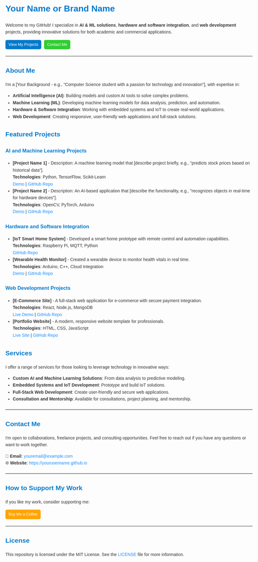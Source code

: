 <!DOCTYPE html>
<html lang="en">
<head>
    <meta charset="UTF-8">
    <meta name="viewport" content="width=device-width, initial-scale=1.0">
    <title>Your Name or Brand Name</title>
    <style>
        body {
            font-family: Arial, sans-serif;
            max-width: 800px;
            margin: auto;
            padding: 20px;
            line-height: 1.6;
            color: #333;
        }
        h1, h2, h3 {
            color: #007acc;
        }
        a {
            color: #1e90ff;
            text-decoration: none;
        }
        a:hover {
            text-decoration: underline;
        }
        .badge {
            display: inline-block;
            padding: 5px 10px;
            border-radius: 5px;
            background-color: #007acc;
            color: white;
            margin-right: 5px;
            font-size: 0.9em;
        }
        hr {
            border: none;
            border-top: 2px solid #eee;
            margin: 20px 0;
        }
    </style>
</head>
<body>

<h1>Your Name or Brand Name</h1>
<p>Welcome to my GitHub! I specialize in <strong>AI & ML solutions</strong>, <strong>hardware and software integration</strong>, and <strong>web development</strong> projects, providing innovative solutions for both academic and commercial applications.</p>

<p>
    <a href="https://yourusername.github.io" class="badge">View My Projects</a>
    <a href="mailto:youremail@example.com" class="badge" style="background-color: #32cd32;">Contact Me</a>
</p>

<hr>

<h2>About Me</h2>
<p>I'm a [Your Background - e.g., "Computer Science student with a passion for technology and innovation"], with expertise in:</p>
<ul>
    <li><strong>Artificial Intelligence (AI)</strong>: Building models and custom AI tools to solve complex problems.</li>
    <li><strong>Machine Learning (ML)</strong>: Developing machine learning models for data analysis, prediction, and automation.</li>
    <li><strong>Hardware & Software Integration</strong>: Working with embedded systems and IoT to create real-world applications.</li>
    <li><strong>Web Development</strong>: Creating responsive, user-friendly web applications and full-stack solutions.</li>
</ul>

<h2>Featured Projects</h2>

<h3>AI and Machine Learning Projects</h3>
<ul>
    <li><strong>[Project Name 1]</strong> - Description: A machine learning model that [describe project briefly, e.g., "predicts stock prices based on historical data"].<br>
        <strong>Technologies</strong>: Python, TensorFlow, Scikit-Learn<br>
        <a href="https://yourusername.github.io/project1-demo">Demo</a> | <a href="https://github.com/yourusername/project1">GitHub Repo</a>
    </li>
    <li><strong>[Project Name 2]</strong> - Description: An AI-based application that [describe the functionality, e.g., "recognizes objects in real-time for hardware devices"].<br>
        <strong>Technologies</strong>: OpenCV, PyTorch, Arduino<br>
        <a href="https://yourusername.github.io/project2-demo">Demo</a> | <a href="https://github.com/yourusername/project2">GitHub Repo</a>
    </li>
</ul>

<h3>Hardware and Software Integration</h3>
<ul>
    <li><strong>[IoT Smart Home System]</strong> - Developed a smart home prototype with remote control and automation capabilities.<br>
        <strong>Technologies</strong>: Raspberry Pi, MQTT, Python<br>
        <a href="https://github.com/yourusername/smart-home">GitHub Repo</a>
    </li>
    <li><strong>[Wearable Health Monitor]</strong> - Created a wearable device to monitor health vitals in real time.<br>
        <strong>Technologies</strong>: Arduino, C++, Cloud Integration<br>
        <a href="https://yourusername.github.io/health-monitor-demo">Demo</a> | <a href="https://github.com/yourusername/health-monitor">GitHub Repo</a>
    </li>
</ul>

<h3>Web Development Projects</h3>
<ul>
    <li><strong>[E-Commerce Site]</strong> - A full-stack web application for e-commerce with secure payment integration.<br>
        <strong>Technologies</strong>: React, Node.js, MongoDB<br>
        <a href="https://yourusername.github.io/ecommerce">Live Demo</a> | <a href="https://github.com/yourusername/ecommerce">GitHub Repo</a>
    </li>
    <li><strong>[Portfolio Website]</strong> - A modern, responsive website template for professionals.<br>
        <strong>Technologies</strong>: HTML, CSS, JavaScript<br>
        <a href="https://yourusername.github.io/portfolio">Live Site</a> | <a href="https://github.com/yourusername/portfolio-website">GitHub Repo</a>
    </li>
</ul>

<h2>Services</h2>
<p>I offer a range of services for those looking to leverage technology in innovative ways:</p>
<ul>
    <li><strong>Custom AI and Machine Learning Solutions</strong>: From data analysis to predictive modeling.</li>
    <li><strong>Embedded Systems and IoT Development</strong>: Prototype and build IoT solutions.</li>
    <li><strong>Full-Stack Web Development</strong>: Create user-friendly and secure web applications.</li>
    <li><strong>Consultation and Mentorship</strong>: Available for consultations, project planning, and mentorship.</li>
</ul>

<hr>

<h2>Contact Me</h2>
<p>I'm open to collaborations, freelance projects, and consulting opportunities. Feel free to reach out if you have any questions or want to work together.</p>
<p>📧 <strong>Email</strong>: <a href="mailto:youremail@example.com">youremail@example.com</a><br>
🌐 <strong>Website</strong>: <a href="https://yourusername.github.io">https://yourusername.github.io</a></p>

<hr>

<h2>How to Support My Work</h2>
<p>If you like my work, consider supporting me:</p>
<p><a href="https://www.buymeacoffee.com/yourusername" class="badge" style="background-color: orange;">Buy Me a Coffee</a></p>

<hr>

<h2>License</h2>
<p>This repository is licensed under the MIT License. See the <a href="LICENSE">LICENSE</a> file for more information.</p>

</body>
</html>
